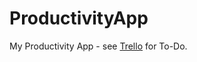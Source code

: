 # ProductivityApp
My Productivity App - see [Trello](https://trello.com/b/PazSqbsS/portfolio-app) for To-Do.
